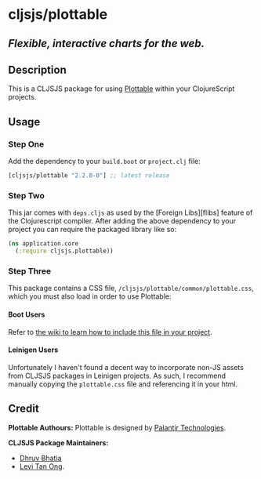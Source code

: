# cljsjs/plottable
## *Flexible, interactive charts for the web.*

## Description
This is a CLJSJS package for using [Plottable](http://plottablejs.org/) within your ClojureScript projects.

## Usage

### Step One
Add the dependency to your `build.boot` or `project.clj` file:

[](dependency)
```clojure
[cljsjs/plottable "2.2.0-0"] ;; latest release
```
[](/dependency)

### Step Two
This jar comes with `deps.cljs` as used by the [Foreign Libs][flibs] feature
of the Clojurescript compiler. After adding the above dependency to your project
you can require the packaged library like so:

```clojure
(ns application.core
  (:require cljsjs.plottable))
```
### Step Three
This package contains a CSS file, `/cljsjs/plottable/common/plottable.css`, which you must also load in order to use Plottable:

#### Boot Users
Refer to [the wiki to learn how to include this file in your project](https://github.com/cljsjs/packages/wiki/Non-JS-Assets).

#### Leinigen Users
Unfortunately I haven't found a decent way to incorporate non-JS assets from CLJSJS packages in Leinigen projects. As such, I recommend manually copying the `plottable.css` file and referencing it in your html.

## Credit

**Plottable Authours:** Plottable is designed by [Palantir Technologies](https://github.com/palantir).

**CLJSJS Package Maintainers:**

- [Dhruv Bhatia](https://github.com/dhruvbhatia)
- [Levi Tan Ong](https://github.com/levitanong).

